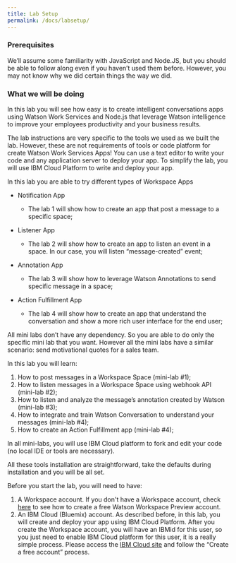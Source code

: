 ```yaml
---
title: Lab Setup
permalink: /docs/labsetup/
---
```


### Prerequisites
We’ll assume some familiarity with JavaScript and Node.JS, but you should be able to follow along even if you haven’t used them before. However, you may not know why we did certain things the way we did.

### What we will be doing
In this lab you will see how easy is to create intelligent conversations apps using Watson Work Services and Node.js that leverage Watson intelligence to improve your employees productivity and your business results.

The lab instructions are very specific to the tools we used as we built the lab. However, these are not requirements of tools or code platform for create Watson Work Services Apps! You can use a text editor to write your code and any application server to deploy your app. To simplify the lab, you will use IBM Cloud Platform to write and deploy your app.

In this lab you are able to try different types of Workspace Apps

- Notification App
    - The lab 1 will show how to create an app that post a message to a specific space;

- Listener App
    - The lab 2 will show how to create an app to listen an event in a space. In our case, you will listen “message-created” event;

- Annotation App
    - The lab 3 will show how to leverage Watson Annotations to send specific message in a space;

- Action Fulfillment App
    - The lab 4 will show how to create an app that understand the conversation and show a more rich user interface for the end user;

All mini labs don’t have any dependency. So you are able to do only the specific mini lab that you want.  However all the mini labs have a similar scenario: send motivational quotes for a sales team.

In this lab you will learn:
1.	How to post messages in a Workspace Space (mini-lab #1);
2.	How to listen messages in a Workspace Space using webhook API (mini-lab #2);
3.	How to listen and analyze the message’s annotation created by Watson (mini-lab #3);
4.	How to integrate and train Watson Conversation to understand your messages (mini-lab #4);
5.	How to create an Action Fulfillment app (mini-lab #4);

In all mini-labs, you will use IBM Cloud platform to fork and edit your code (no local IDE or tools are necessary).

All these tools installation are straightforward, take the defaults during installation and you will be all set.

Before you start the lab, you will need to have:
1.	A Workspace account. If you don't have a Workspace account, check <a href="https://ibm.invisionapp.com/share/3ZNRPOVU8GM" target="_blank">here</a> to see how to create a free Watson Workspace Preview account.
2.	An IBM Cloud (Bluemix) account. As described before, in this lab, you will create and deploy your app using IBM Cloud Platform.  After you create the Workspace account, you will have an IBMid for this user, so you just need to enable IBM Cloud platform for this user, it is a really simple process. Please access the <a href="https://console.bluemix.net/" target="_blank">IBM Cloud site</a> and follow the “Create a free account” process.
